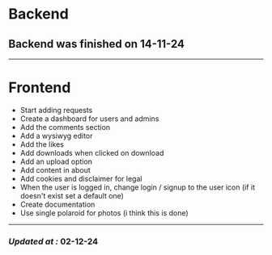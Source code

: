 # Backend

## Backend was finished on 14-11-24

---

# Frontend

- Start adding requests
- Create a dashboard for users and admins
- Add the comments section
- Add a wysiwyg editor
- Add the likes
- Add downloads when clicked on download
- Add an upload option
- Add content in about
- Add cookies and disclaimer for legal
- When the user is logged in, change login / signup to the user icon (if it doesn't exist set a default one)
- Create documentation
- Use single polaroid for photos (i think this is done)

---

### **_Updated at :_** 02-12-24
